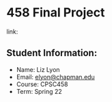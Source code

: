 # 458 Final Project
link: 

## Student Information:
* Name: Liz Lyon
* Email: elyon@chapman.edu
* Course: CPSC458
* Term: Spring 22
